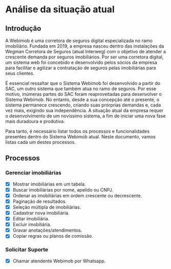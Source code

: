 # Análise da situação atual

## Introdução

A Webimob é uma corretora de seguros digital especializada no ramo imobiliário. Fundada em 2019, a empresa nasceu dentro das instalações da Wegman Corretora de Seguros (atual Interweg) com o objetivo de atender a crescente demanda por seguros imobiliários. Por ser uma corretora digital, um sistema web foi concebido e desenvolvido pelos sócios da empresa para facilitar e agilizar a contratação de seguros pelas imobiliárias para seus clientes.

É essencial ressaltar que o Sistema Webimob foi desenvolvido a partir do SAC, um outro sistema que também atua no ramo de seguros. Por esse motivo, inúmeras partes do SAC foram reaproveitadas para desenvolver o Sistema Webimob. No entanto, desde a sua concepção até o presente, o sistema permanece crescendo, criando suas prórprias demandas e, cada vez mais, exigindo sua independência. A situação atual da empresa requer o desenvolvimento de um novíssimo sistema, a fim de iniciar uma nova fase mais duradoura e produtiva.

Para tanto, é necessário listar todos os processos e funcionalidades presentes dentro do Sistema Webimob atual. Neste documento, vamos listas cada um destes processos.

## Processos

### Gerenciar imobiliárias

- [x] Mostrar imobiliárias em um tabela.
- [x] Buscar imobiliárias por nome, apelido ou CNPJ.
- [x] Ordenar as imobiliárias em ordem crescente ou decrescente.
- [x] Paginação de resultados.
- [x] Seleção múltipla de imobiliárias.
- [x] Cadastrar nova imobiliária.
- [x] Editar imobiliária.
- [x] Excluir imobiliária.
- [x] Gravar anotações/atendimentos.
- [x] Copiar regras ou planos de comissão.

### Solicitar Suporte

- [x] Chamar atendente Webimob por Whatsapp.
